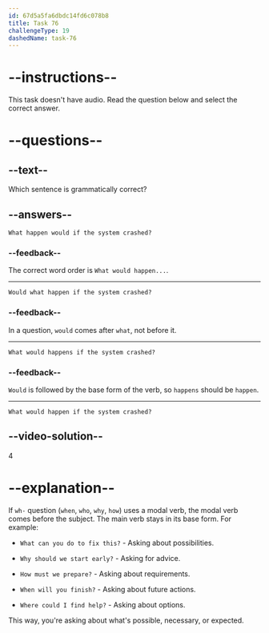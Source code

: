 ```yaml
---
id: 67d5a5fa6dbdc14fd6c078b8
title: Task 76
challengeType: 19
dashedName: task-76
---
```


# --instructions--

This task doesn't have audio. Read the question below and select the correct answer.

# --questions--

## --text--

Which sentence is grammatically correct?

## --answers--

`What happen would if the system crashed?`

### --feedback--

The correct word order is `What would happen...`.

---

`Would what happen if the system crashed?`

### --feedback--

In a question, `would` comes after `what`, not before it.

---

`What would happens if the system crashed?`

### --feedback--

`Would` is followed by the base form of the verb, so `happens` should be `happen`.

---

`What would happen if the system crashed?`

## --video-solution--

4

# --explanation--

If `wh-` question (`when`, `who`, `why`, `how`) uses a modal verb, the modal verb comes before the subject. The main verb stays in its base form. For example:

- `What can you do to fix this?` - Asking about possibilities.

- `Why should we start early?` - Asking for advice.

- `How must we prepare?` - Asking about requirements.

- `When will you finish?` - Asking about future actions.

- `Where could I find help?` - Asking about options.

This way, you're asking about what's possible, necessary, or expected.
